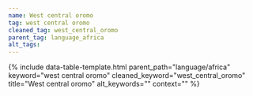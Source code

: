 ```yaml
---
name: West central oromo
tag: west central oromo
cleaned_tag: west_central_oromo
parent_tag: language_africa
alt_tags: 
---
```


{% include data-table-template.html 
  parent_path="language/africa" 
  keyword="west central oromo" 
  cleaned_keyword="west_central_oromo" 
  title="West central oromo"
  alt_keywords=""
  context=""
%}

